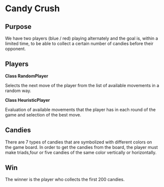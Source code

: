# Candy Crush

## Purpose
We have two players (blue / red) playing alternately and the goal is, within a limited time, to be able to collect a certain number of candies before their opponent.

## Players
<b>Class RandomPlayer</b> 

Selects the next move of the player from the list of available movements in a random way.

<b>Class HeuristicPlayer</b>

Evaluation of available movements that the player has in each round of the game and selection of the best move.

## Candies
There are 7 types of candies that are symbolized with different colors on the game board. In order to get the candies from the board, the player must make triads,four or five candies of the same color vertically or horizontally.

## Win
The winner is the player who collects the first 200 candies.
